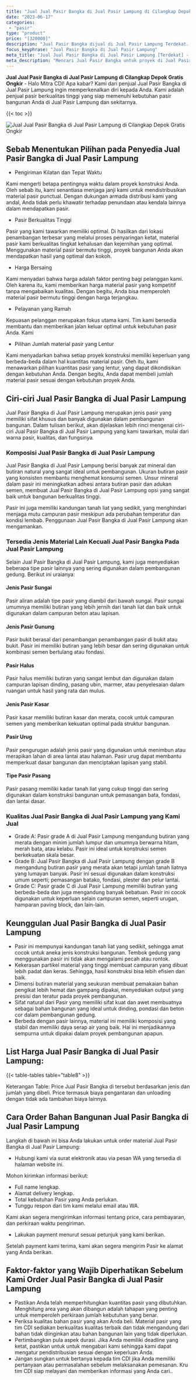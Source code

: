 ```yaml
---
title: "Jual Jual Pasir Bangka di Jual Pasir Lampung di Cilangkap Depok Gratis Ongkir"
date: "2023-06-17"
categories:
 - "pasir"
type: "product"
price: "[320000]"
description: "Jual Pasir Bangka dijual di Jual Pasir Lampung Terdekat. Jual Pasir Bangka ini sering dipakai dalam proyek konstruksi sebagai material adukan yang terpilih dan halus. Hubungi kami untuk informasi lebih lanjut."
focus_keyphrase: "Jual Pasir Bangka di Jual Pasir Lampung"
meta_title: "Jual Jual Pasir Bangka di Jual Pasir Lampung [Terdekat] - CDI"
meta_description: "Mencari Jual Pasir Bangka untuk proyek di Jual Pasir Lampung? Kami menyediakan Jual Pasir Bangka berkualitas untuk material adukan. Segera dapatkan penawaran terbaik."
---
```


**Jual Jual Pasir Bangka di Jual Pasir Lampung di Cilangkap Depok Gratis Ongkir** - Halo Mitra CDI! Apa kabar? Kami dari penjual Jual Pasir Bangka di Jual Pasir Lampung ingin memperkenalkan diri kepada Anda. Kami adalah penjual pasir berkualitas tinggi yang siap memenuhi kebutuhan pasir bangunan Anda di Jual Pasir Lampung dan sekitarnya.

{{< toc >}}

![Jual Jual Pasir Bangka di Jual Pasir Lampung di Cilangkap Depok Gratis Ongkir](/images/pasir/pasir-bangunan-08.jpg)

## Sebab Menentukan Pilihan pada Penyedia Jual Pasir Bangka di Jual Pasir Lampung

*   Pengiriman Kilatan dan Tepat Waktu

Kami mengerti betapa pentingnya waktu dalam proyek konstruksi Anda. Oleh sebab itu, kami senantiasa menjaga janji kami untuk mendistribusikan material pasir punctual. Dengan dukungan armada distribusi kami yang andal, Anda tidak perlu khawatir terhadap penundaan atau kendala lainnya dalam mendapatkan pasir.
*   Pasir Berkualitas Tinggi

Pasir yang kami tawarkan memiliki optimal. Di hasilkan dari lokasi penambangan terbesar yang melalui proses penyaringan ketat, material pasir kami berkualitas tingkat kehalusan dan kejernihan yang optimal. Menggunakan material pasir bermutu tinggi, proyek bangunan Anda akan mendapatkan hasil yang optimal dan kokoh.
*   Harga Bersaing

Kami menyadari bahwa harga adalah faktor penting bagi pelanggan kami. Oleh karena itu, kami memberikan harga material pasir yang kompetitif tanpa mengabaikan kualitas. Dengan begitu, Anda bisa memperoleh material pasir bermutu tinggi dengan harga terjangkau.
*   Pelayanan yang Ramah

Kepuasan pelanggan merupakan fokus utama kami. Tim kami bersedia membantu dan memberikan jalan keluar optimal untuk kebutuhan pasir Anda. Kami

*   Pilihan Jumlah material pasir yang Lentur

Kami menyadarkan bahwa setiap proyek konstruksi memiliki keperluan yang berbeda-beda dalam hal kuantitas material pasir. Oleh itu, kami menawarkan pilihan kuantitas pasir yang lentur, yang dapat dikondisikan dengan kebutuhan Anda. Dengan begitu, Anda dapat membeli jumlah material pasir sesuai dengan kebutuhan proyek Anda.

## Ciri-ciri Jual Pasir Bangka di Jual Pasir Lampung

Jual Pasir Bangka di Jual Pasir Lampung merupakan jenis pasir yang memiliki sifat khusus dan banyak digunakan dalam pembangunan bangunan. Dalam tulisan berikut, akan dijelaskan lebih rinci mengenai ciri-ciri Jual Pasir Bangka di Jual Pasir Lampung yang kami tawarkan, mulai dari warna pasir, kualitas, dan fungsinya.

### Komposisi Jual Pasir Bangka di Jual Pasir Lampung

Jual Pasir Bangka di Jual Pasir Lampung berisi banyak zat mineral dan butiran natural yang sangat ideal untuk pembangunan. Ukuran butiran pasir yang konsisten membantu menghemat konsumsi semen. Unsur mineral dalam pasir ini meningkatkan adhesi antara butiran pasir dan adukan semen, membuat Jual Pasir Bangka di Jual Pasir Lampung opsi yang sangat baik untuk bangunan berkualitas tinggi.

Pasir ini juga memiliki kandungan tanah liat yang sedikit, yang menghindari menjaga mutu campuran pasir meskipun ada perubahan temperatur dan kondisi lembab. Penggunaan Jual Pasir Bangka di Jual Pasir Lampung akan mengamankan.

### Tersedia Jenis Material Lain Kecuali Jual Pasir Bangka Pada Jual Pasir Lampung

Selain Jual Pasir Bangka di Jual Pasir Lampung, kami juga menyediakan beberapa tipe pasir lainnya yang sering digunakan dalam pembangunan gedung. Berikut ini uraianya:

#### Jenis Pasir Sungai

Pasir aliran adalah tipe pasir yang diambil dari bawah sungai. Pasir sungai umumnya memiliki butiran yang lebih jernih dari tanah liat dan baik untuk digunakan dalam campuran beton atau lapisan.

#### Jenis Pasir Gunung

Pasir bukit berasal dari penambangan penambangan pasir di bukit atau bukit. Pasir ini memiliki butiran yang lebih besar dan sering digunakan untuk kombinasi semen bertulang atau fondasi.

#### Pasir Halus

Pasir halus memiliki butiran yang sangat lembut dan digunakan dalam campuran lapisan dinding, pasang ubin, marmer, atau penyelesaian dalam ruangan untuk hasil yang rata dan mulus.

#### Jenis Pasir Kasar

Pasir kasar memiliki butiran kasar dan merata, cocok untuk campuran semen yang memberikan kekuatan optimal pada struktur bangunan.

#### Pasir Urug

Pasir pengurugan adalah jenis pasir yang digunakan untuk menimbun atau merapikan lahan di area lantai atau halaman. Pasir urug dapat membantu memperkuat dasar bangunan dan menciptakan lapisan yang stabil.

#### Tipe Pasir Pasang

Pasir pasang memiliki kadar tanah liat yang cukup tinggi dan sering digunakan dalam konstruksi bangunan untuk pemasangan bata, fondasi, dan lantai dasar.

### Kualitas Jual Pasir Bangka di Jual Pasir Lampung yang Kami Jual

*   Grade A: Pasir grade A di Jual Pasir Lampung mengandung butiran yang merata dengan minim jumlah lumpur dan umumnya berwarna hitam, merah bata, atau kelabu. Pasir ini ideal untuk konstruksi semen berkekuatan skala besar.
*   Grade B: Jual Pasir Bangka di Jual Pasir Lampung dengan grade B mengandung butiran pasir yang merata akan tetapi jumlah tanah liatnya yang lumayan banyak. Pasir ini sesuai digunakan dalam konstruksi umum seperti; pemasangan batako, fondasi, plester dan pelur lantai.
*   Grade C: Pasir grade C di Jual Pasir Lampung memiliki butiran yang berbeda-beda dan juga mengandung banyak bebatuan. Pasir ini cocok digunakan untuk keperluan selain campuran semen, seperti urugan, hamparan paving block, dan lain-lain.

## Keunggulan Jual Pasir Bangka di Jual Pasir Lampung

*   Pasir ini mempunyai kandungan tanah liat yang sedikit, sehingga amat cocok untuk aneka jenis konstruksi bangunan. Tembok gedung yang menggunakan pasir ini tidak akan mengalami pecah atau rontok.
*   Kekerasan partikel material yang tinggi membuat campuran yang dibuat lebih padat dan keras. Sehingga, hasil konstruksi bisa lebih efisien dan baik.
*   Dimensi butiran material yang seukuran membuat pemakaian bahan pengikat lebih hemat dan gampang dipakai, menyediakan output yang presisi dan teratur pada proyek pembangunan.
*   Sifat natural dari Pasir yang memiliki sifat kuat dan awet membuatnya sebagai bahan bangunan yang ideal untuk dinding, pondasi dan beton cor dalam pembangunan gedung.
*   Berbeda dengan pasir lainnya, material ini memiliki komposisi yang stabil dan memiliki daya serap air yang baik. Hal ini menjadikannya sempurna untuk dipakai dalam proyek pembangunan apapun.

## List Harga Jual Pasir Bangka di Jual Pasir Lampung:

{{< table-tables table="table8" >}}

Keterangan Table: Price Jual Pasir Bangka di tersebut berdasarkan jenis dan jumlah yang dibeli. Price termasuk biaya pengantaran dan unloading dengan tidak ada tambahan biaya lainnya.

## Cara Order Bahan Bangunan Jual Pasir Bangka di Jual Pasir Lampung

Langkah di bawah ini bisa Anda lakukan untuk order material Jual Pasir Bangka di Jual Pasir Lampung:

*   Hubungi kami via surat elektronik atau via pesan WA yang tersedia di halaman website ini.

Mohon kirimkan informasi berikut:

*   Full name lengkap.
*   Alamat delivery lengkap.
*   Total kebutuhan Pasir yang Anda perlukan.
*   Tunggu respon dari tim kami melalui email atau WA.

Kami akan segera mengirimkan informasi tentang price, cara pembayaran, dan perkiraan waktu pengiriman.
*   Lakukan payment menurut sesuai petunjuk yang kami berikan.

Setelah payment kami terima, kami akan segera mengirim Pasir ke alamat yang Anda berikan.

## Faktor-faktor yang Wajib Diperhatikan Sebelum Kami Order Jual Pasir Bangka di Jual Pasir Lampung

*   Pastikan Anda telah memperhitungkan kuantitas pasir yang dibutuhkan. Menghitung area yang akan dibangun adalah tahapan yang penting untuk memperoleh perkiraan jumlah kebutuhan yang benar.
*   Periksa kualitas bahan pasir yang akan Anda beli. Material pasir yang tim CDI sediakan berkualitas kualitas terbaik dan tidak mengandung dari bahan tidak diinginkan atau bahan bangunan lain yang tidak diperlukan.
*   Pertimbangkan pula aspek durasi. Jika Anda memiliki deadline yang ketat, pastikan untuk untuk mengabari kami sehingga kami dapat mengatur pendistribusian sesuai dengan keperluan Anda.
*   Jangan sungkan untuk bertanya kepada tim CDI jika Anda memiliki pertanyaan atau permasalahan sebelum melaksanakan pemesanan. Kru tim CDI siap melayani dan memberikan informasi yang Anda cari..